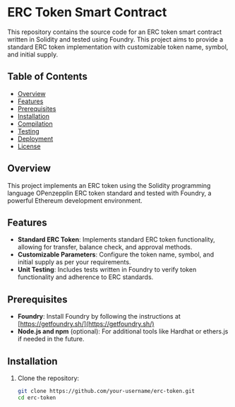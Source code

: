 # ERC Token Smart Contract

This repository contains the source code for an ERC token smart contract written in Solidity and tested using Foundry. This project aims to provide a standard ERC token implementation with customizable token name, symbol, and initial supply.

## Table of Contents

- [Overview](#overview)
- [Features](#features)
- [Prerequisites](#prerequisites)
- [Installation](#installation)
- [Compilation](#compilation)
- [Testing](#testing)
- [Deployment](#deployment)
- [License](#license)

## Overview

This project implements an ERC token using the Solidity programming language OPenzepplin ERC token standard and tested with Foundry, a powerful Ethereum development environment.

## Features

- **Standard ERC Token**: Implements standard ERC token functionality, allowing for transfer, balance check, and approval methods.
- **Customizable Parameters**: Configure the token name, symbol, and initial supply as per your requirements.
- **Unit Testing**: Includes tests written in Foundry to verify token functionality and adherence to ERC standards.

## Prerequisites

- **Foundry**: Install Foundry by following the instructions at [https://getfoundry.sh/](https://getfoundry.sh/)
- **Node.js and npm** (optional): For additional tools like Hardhat or ethers.js if needed in the future.

## Installation

1. Clone the repository:
   ```bash
   git clone https://github.com/your-username/erc-token.git
   cd erc-token
   ```
